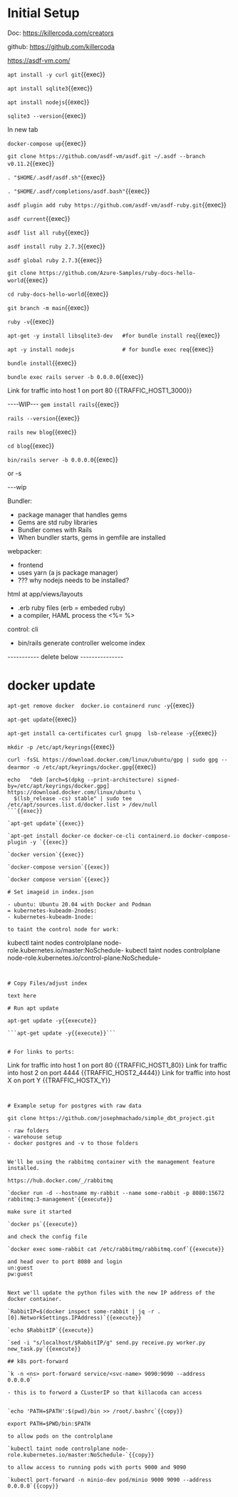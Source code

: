 
# Initial Setup

Doc: https://killercoda.com/creators

github: https://github.com/killercoda

https://asdf-vm.com/


`apt install -y curl git`{{exec}}

`apt install sqlite3`{{exec}}

`apt install nodejs`{{exec}}

`sqlite3 --version`{{exec}}

In new tab

`docker-compose up`{{exec}}

`git clone https://github.com/asdf-vm/asdf.git ~/.asdf --branch v0.11.2`{{exec}}

`. "$HOME/.asdf/asdf.sh"`{{exec}}

`. "$HOME/.asdf/completions/asdf.bash"`{{exec}}

`asdf plugin add ruby https://github.com/asdf-vm/asdf-ruby.git`{{exec}}

`asdf current`{{exec}}

`asdf list all ruby`{{exec}}

`asdf install ruby 2.7.3`{{exec}}

`asdf global ruby 2.7.3`{{exec}}
  

`git clone https://github.com/Azure-Samples/ruby-docs-hello-world`{{exec}}

`cd ruby-docs-hello-world`{{exec}}

`git branch -m main`{{exec}}

`ruby -v`{{exec}}

`apt-get -y install libsqlite3-dev   #for bundle install req`{{exec}}

`apt -y install nodejs               # for bundle exec req`{{exec}}

`bundle install`{{exec}}

`bundle exec rails server -b 0.0.0.0`{{exec}}

Link for traffic into host 1 on port 80
{{TRAFFIC_HOST1_3000}}

----WIP---
`gem install rails`{{exec}}

`rails --version`{{exec}}

`rails new blog`{{exec}}

`cd blog`{{exec}}

`bin/rails server -b 0.0.0.0`{{exec}}

or -s

---wip

Bundler:

- package manager that handles gems
- Gems are std ruby libraries
- Bundler comes with Rails
- When bundler starts, gems in gemfile are installed

webpacker:

- frontend
- uses yarn (a js package manager)
- ??? why nodejs needs to be installed?

html at app/views/layouts
- .erb ruby files (erb = embeded ruby)
- a compiler, HAML process the <%=  %>

control: cli
- bin/rails generate controller welcome index




----------- delete below ---------------

# docker update

`apt-get remove docker  docker.io containerd runc -y`{{exec}}   

`apt-get update`{{exec}}   

`apt-get install ca-certificates curl gnupg  lsb-release -y`{{exec}}   

`mkdir -p /etc/apt/keyrings`{{exec}}   

`curl -fsSL https://download.docker.com/linux/ubuntu/gpg | sudo gpg --dearmor -o /etc/apt/keyrings/docker.gpg`{{exec}}   

```
echo   "deb [arch=$(dpkg --print-architecture) signed-by=/etc/apt/keyrings/docker.gpg] https://download.docker.com/linux/ubuntu \
  $(lsb_release -cs) stable" | sudo tee /etc/apt/sources.list.d/docker.list > /dev/null
```{{exec}}   

`apt-get update`{{exec}}   

`apt-get install docker-ce docker-ce-cli containerd.io docker-compose-plugin -y `{{exec}}   

`docker version`{{exec}}   

`docker-compose version`{{exec}}   

`docker compose version`{{exec}}

# Set imageid in index.json

- ubuntu: Ubuntu 20.04 with Docker and Podman
= kubernetes-kubeadm-2nodes: 
- kubernetes-kubeadm-1node:

to taint the control node for work:

```
kubectl taint nodes controlplane node-role.kubernetes.io/master:NoSchedule-
kubectl taint nodes controlplane node-role.kubernetes.io/control-plane:NoSchedule-
```


# Copy Files/adjust index

text here

# Run apt update

apt-get update -y{{execute}}

```apt-get update -y{{execute}}```


# For links to ports:

```
Link for traffic into host 1 on port 80
{{TRAFFIC_HOST1_80}}
Link for traffic into host 2 on port 4444
{{TRAFFIC_HOST2_4444}}
Link for traffic into host X on port Y
{{TRAFFIC_HOSTX_Y}}
```


# Example setup for postgres with raw data

git clone https://github.com/josephmachado/simple_dbt_project.git

- raw folders
- warehouse setup
- docker postgres and -v to those folders


We'll be using the rabbitmq container with the management feature installed.

https://hub.docker.com/_/rabbitmq

`docker run -d --hostname my-rabbit --name some-rabbit -p 8080:15672 rabbitmq:3-management`{{execute}}

make sure it started

`docker ps`{{execute}}

and check the config file

`docker exec some-rabbit cat /etc/rabbitmq/rabbitmq.conf`{{execute}}

and head over to port 8080 and login   
un:guest   
pw:guest  


Next we'll update the python files with the new IP address of the docker container.

`RabbitIP=$(docker inspect some-rabbit | jq -r .[0].NetworkSettings.IPAddress)`{{execute}}

`echo $RabbitIP`{{execute}}

`sed -i "s/localhost/$RabbitIP/g" send.py receive.py worker.py new_task.py`{{execute}}

## k8s port-forward

`k -n <ns> port-forward service/<svc-name> 9090:9090 --address 0.0.0.0`

- this is to forword a CLusterIP so that killacoda can access


`echo 'PATH=$PATH':$(pwd)/bin >> /root/.bashrc`{{copy}}

export PATH=$PWD/bin:$PATH

to allow pods on the controlplane

`kubectl taint node controlplane node-role.kubernetes.io/master:NoSchedule-`{{copy}}

to allow access to running pods with ports 9000 and 9090

`kubectl port-forward -n minio-dev pod/minio 9000 9090 --address 0.0.0.0`{{copy}}

